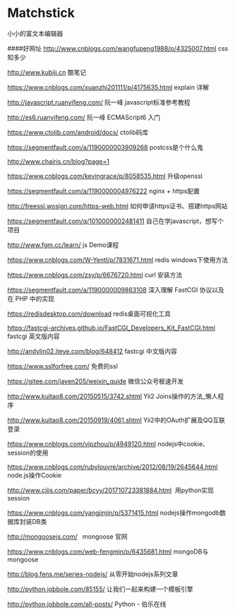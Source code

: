# Matchstick
小小的富文本编辑器

####好网址
http://www.cnblogs.com/wangfupeng1988/p/4325007.html    css知多少

http://www.kubiji.cn       酷笔记

https://www.cnblogs.com/xuanzhi201111/p/4175635.html   explain 详解

http://javascript.ruanyifeng.com/   阮一峰 javascript标准参考教程

http://es6.ruanyifeng.com/          阮一峰 ECMAScript6 入门

https://www.ctolib.com/android/docs/  ctolib码库

https://segmentfault.com/a/1190000003909268    postcss是个什么鬼

http://www.chairis.cn/blog?page=1

https://www.cnblogs.com/kevingrace/p/8058535.html   升级openssl

https://segmentfault.com/a/1190000004976222   nginx + https配置

http://freessl.wosign.com/https-web.html 如何申请https证书、搭建https网站


https://segmentfault.com/q/1010000002481411    自己在学javascript，想写个项目

http://www.fgm.cc/learn/    js Demo课程

https://www.cnblogs.com/W-Yentl/p/7831671.html  redis windows下使用方法

https://www.cnblogs.com/zsy/p/6676720.html  curl 安装方法

https://segmentfault.com/a/1190000009863108   深入理解 FastCGI 协议以及在 PHP 中的实现

https://redisdesktop.com/download  redis桌面可视化工具

https://fastcgi-archives.github.io/FastCGI_Developers_Kit_FastCGI.html   fastcgi 英文版内容

http://andylin02.iteye.com/blog/648412             fastcgi 中文版内容

https://www.sslforfree.com/   免费的ssl

https://gitee.com/javen205/weixin_guide  微信公众号极速开发

http://www.kuitao8.com/20150515/3742.shtml   Yii2 Joins操作的方法_懒人程序

http://www.kuitao8.com/20150919/4061.shtml   Yii2中的OAuth扩展及QQ互联登录

https://www.cnblogs.com/vipzhou/p/4949120.html  nodejs中cookie、session的使用

https://www.cnblogs.com/rubylouvre/archive/2012/08/19/2645644.html  node.js操作Cookie

http://www.cjjjs.com/paper/bcyy/201710723381884.html  用python实现session

https://www.cnblogs.com/yangjinjin/p/5371415.html   nodejs操作mongodb数据库封装DB类

http://mongoosejs.com/    mongoose 官网

https://www.cnblogs.com/web-fengmin/p/6435681.html  mongoDB与mongoose

http://blog.fens.me/series-nodejs/   从零开始nodejs系列文章

http://python.jobbole.com/85155/   让我们一起来构建一个模板引擎

http://python.jobbole.com/all-posts/   Python - 伯乐在线 







